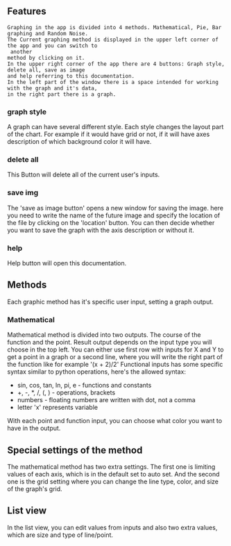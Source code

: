 ## Features
    Graphing in the app is divided into 4 methods. Mathematical, Pie, Bar graphing and Random Noise.
    The Current graphing method is displayed in the upper left corner of the app and you can switch to
     another 
    method by clicking on it.
    In the upper right corner of the app there are 4 buttons: Graph style, delete all, save as image 
    and help referring to this documentation. 
    In the left part of the window there is a space intended for working with the graph and it's data, 
    in the right part there is a graph.

### graph style
 A graph can have several different style. Each style changes the layout part of the chart. For example 
 if it would have grid or not, if it will have axes description of which background color it will have.
 
### delete all 
This Button will delete all of the current user's inputs.
 
 ### save img
 The 'save as image button' opens a new window for saving the image. here you need to write the name of 
 the future image and specify the location of the file by clicking on the 'location' button.
 You can then decide whether you want to save the graph with the axis description or without it.
 
 ### help
 Help button will open this documentation.
 
 ## Methods 
 Each graphic method has it's specific user input, setting a graph output.
 
 ### Mathematical
 Mathematical method is divided into two outputs. The course of the function and the point. Result output depends on 
 the input type you will choose in the top left. You can either use first row with inputs for X and Y to get a point in a
 graph or a second line, where you will write the right part of the function like for example '(x + 2)/2'
 Functional inputs has some specific syntax similar to python operations, here's the allowed syntax:
  - sin, cos, tan, ln, pi, e - functions and constants
  - +, -, *, /, (, ) - operations, brackets
  - numbers - floating numbers are written with dot, not a comma
  - letter 'x' represents variable

  With each point and function input, you can choose what color you want to have in the output.

  ## Special settings of the method

  The mathematical method has two extra settings. 
  The first one is limiting values of each axis, which is in the default set to auto set. 
  And the second one is the grid setting where you can change the line type, color, and size 
  of the graph's grid. 

  ## List view

  In the list view, you can edit values from inputs and also two extra values,
   which are size and type of line/point.